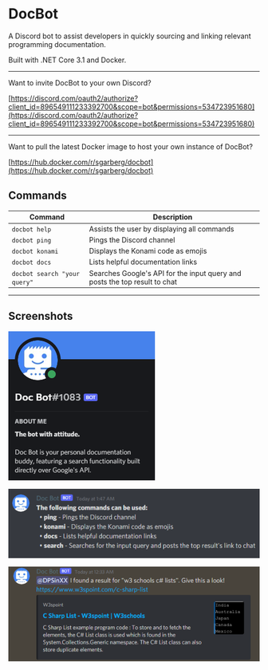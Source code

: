 # DocBot
A Discord bot to assist developers in quickly sourcing and linking relevant programming documentation.

Built with .NET Core 3.1 and Docker.

---

Want to invite DocBot to your own Discord?

[https://discord.com/oauth2/authorize?client_id=896549111233392700&scope=bot&permissions=534723951680](https://discord.com/oauth2/authorize?client_id=896549111233392700&scope=bot&permissions=534723951680)

---

Want to pull the latest Docker image to host your own instance of DocBot?

[https://hub.docker.com/r/sgarberg/docbot](https://hub.docker.com/r/sgarberg/docbot)

## Commands
| Command | Description |
| ------------- | ------------- |
| `docbot help` | Assists the user by displaying all commands |
| `docbot ping` | Pings the Discord channel |
| `docbot konami` | Displays the Konami code as emojis |
| `docbot docs` | Lists helpful documentation links |
| `docbot search "your query"` | Searches Google's API for the input query and posts the top result to chat |

---

## Screenshots

![image](/Documentation/Images/user.png)

![image](/Documentation/Images/help.png)

![image](/Documentation/Images/search.png)
